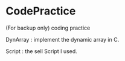 CodePractice
============

(For backup only) coding practice 

DynArray : implement the dynamic array in C.

Script : the sell Script I used.

